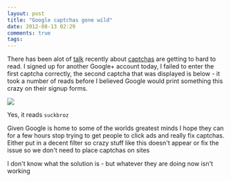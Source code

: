 ```yaml
---
layout: post
title: "Google captchas gone wild"
date: 2012-08-13 02:29
comments: true
tags: 
---
```


There has been alot of [talk](http://blog.andrewmunsell.com/post/28232343440/captchas-are-becoming-ridiculous#.UCZRNLQgeTM) recently 
about [captchas](http://www.google.com/recaptcha) are getting to hard to read.  I signed up for another Google+ account today, I failed to enter the
first captcha correctly, the second captcha that was displayed is below - it took a number of reads before I believed Google would print something this crazy on their signup forms.

![](http://i.minus.com/i7Lyb5MCxCJdG.png)

Yes, it reads `suckbroz`

Given Google is home to some of the worlds greatest minds I hope they can for a few hours stop trying to get people to click ads and really fix captchas. Either put in a decent filter so crazy stuff like this doesn't appear or fix the issue so we don't need to place captchas on sites

 I don't know what the solution is - but whatever they are doing now isn't working
